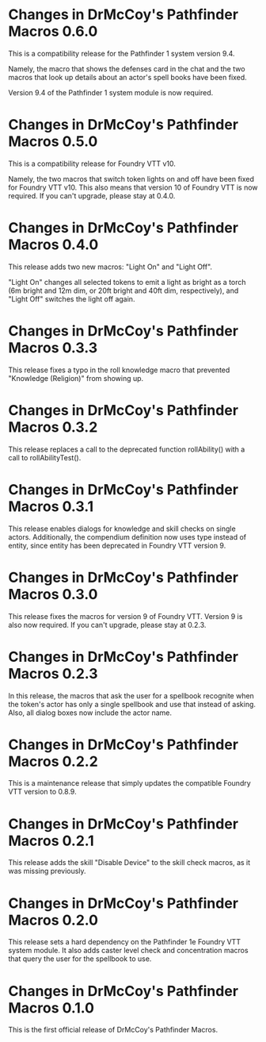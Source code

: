Changes in DrMcCoy's Pathfinder Macros 0.6.0
============================================

This is a compatibility release for the Pathfinder 1 system version 9.4.

Namely, the macro that shows the defenses card in the chat and the two macros
that look up details about an actor's spell books have been fixed.

Version 9.4 of the Pathfinder 1 system module is now required.


Changes in DrMcCoy's Pathfinder Macros 0.5.0
============================================

This is a compatibility release for Foundry VTT v10.

Namely, the two macros that switch token lights on and off have been fixed
for Foundry VTT v10. This also means that version 10 of Foundry VTT is now
required. If you can't upgrade, please stay at 0.4.0.


Changes in DrMcCoy's Pathfinder Macros 0.4.0
============================================

This release adds two new macros: "Light On" and "Light Off".

"Light On" changes all selected tokens to emit a light as bright as a
torch (6m bright and 12m dim, or 20ft bright and 40ft dim, respectively),
and "Light Off" switches the light off again.


Changes in DrMcCoy's Pathfinder Macros 0.3.3
============================================

This release fixes a typo in the roll knowledge macro that prevented
"Knowledge (Religion)" from showing up.


Changes in DrMcCoy's Pathfinder Macros 0.3.2
============================================

This release replaces a call to the deprecated function rollAbility() with
a call to rollAbilityTest().


Changes in DrMcCoy's Pathfinder Macros 0.3.1
============================================

This release enables dialogs for knowledge and skill checks on single actors.
Additionally, the compendium definition now uses type instead of entity, since
entity has been deprecated in Foundry VTT version 9.


Changes in DrMcCoy's Pathfinder Macros 0.3.0
============================================

This release fixes the macros for version 9 of Foundry VTT. Version 9 is also
now required. If you can't upgrade, please stay at 0.2.3.


Changes in DrMcCoy's Pathfinder Macros 0.2.3
============================================

In this release, the macros that ask the user for a spellbook recognite when
the token's actor has only a single spellbook and use that instead of asking.
Also, all dialog boxes now include the actor name.


Changes in DrMcCoy's Pathfinder Macros 0.2.2
============================================

This is a maintenance release that simply updates the compatible Foundry VTT
version to 0.8.9.


Changes in DrMcCoy's Pathfinder Macros 0.2.1
============================================

This release adds the skill "Disable Device" to the skill check macros, as it
was missing previously.


Changes in DrMcCoy's Pathfinder Macros 0.2.0
============================================

This release sets a hard dependency on the Pathfinder 1e Foundry VTT system
module. It also adds caster level check and concentration macros that query the
user for the spellbook to use.


Changes in DrMcCoy's Pathfinder Macros 0.1.0
============================================

This is the first official release of DrMcCoy's Pathfinder Macros.




